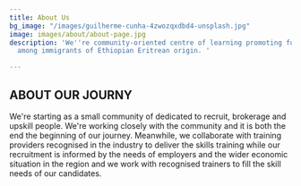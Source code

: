 ```yaml
---
title: About Us
bg_image: "/images/guilherme-cunha-4zwozqxdbd4-unsplash.jpg"
image: images/about/about-page.jpg
description: 'We''re community-oriented centre of learning promoting further education
  among immigrants of Ethiopian Eritrean origin. '

---
```

## ABOUT OUR JOURNY

We're starting as a small community of dedicated to recruit, brokerage and upskill people. We're working closely with the community and it is both the end the beginning of our journey. Meanwhile, we collaborate with training providers recognised in the industry to deliver the skills training while our recruitment is informed by the needs of employers and the wider economic situation in the region and we work with recognised trainers to fill the skill needs of our candidates.  